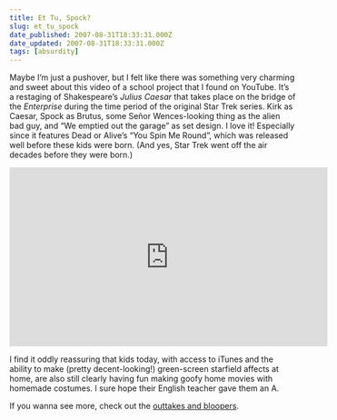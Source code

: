 ```yaml
---
title: Et Tu, Spock?
slug: et_tu_spock
date_published: 2007-08-31T18:33:31.000Z
date_updated: 2007-08-31T18:33:31.000Z
tags: [absurdity]
---
```


Maybe I’m just a pushover, but I felt like there was something very charming and sweet about this video of a school project that I found on YouTube. It’s a restaging of Shakespeare’s *Julius Caesar* that takes place on the bridge of the *Enterprise* during the time period of the original Star Trek series. Kirk as Caesar, Spock as Brutus, some Señor Wences-looking thing as the alien bad guy, and “We emptied out the garage” as set design. I love it! Especially since it features Dead or Alive’s “You Spin Me Round”, which was released well before these kids were born. (And yes, Star Trek went off the air decades before they were born.)

<iframe width="560" height="315" src="https://www.youtube-nocookie.com/embed/UwMVor30CS0" title="YouTube video player" frameborder="0" allow="accelerometer; autoplay; clipboard-write; encrypted-media; gyroscope; picture-in-picture; web-share" allowfullscreen></iframe>

I find it oddly reassuring that kids today, with access to iTunes and the ability to make (pretty decent-looking!) green-screen starfield affects at home, are also still clearly having fun making goofy home movies with homemade costumes. I sure hope their English teacher gave them an A.

If you wanna see more, check out the [outtakes and bloopers](http://www.youtube.com/watch?v=j4bmeFPA-WY).
